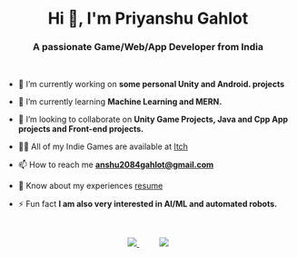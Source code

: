 <h1 align="center">Hi 👋, I'm Priyanshu Gahlot</h1>
<h3 align="center">A passionate Game/Web/App Developer from India</h3>

<br>

- 🔭 I’m currently working on **some personal Unity and Android. projects**

- 🌱 I’m currently learning **Machine Learning and MERN.**

- 👯 I’m looking to collaborate on **Unity Game Projects, Java and Cpp App projects and Front-end projects.**

- 👨‍💻 All of my Indie Games are available at [Itch](https://priyanshu-gahlot.itch.io/)

- 📫 How to reach me **anshu2084gahlot@gmail.com**

- 📄 Know about my experiences [resume](resume)

- ⚡ Fun fact **I am also very interested in AI/ML and automated robots.**

  <br>

<p align="center">
  <a href="https://skillicons.dev">
    <img src="https://github-readme-stats.vercel.app/api/top-langs/?username=PriyanshuGahlot&layout=donut&langs_count=20">
  </a>
  &nbsp;&nbsp;&nbsp;&nbsp;&nbsp;&nbsp;&nbsp;&nbsp;
  <a href="https://skillicons.dev">
    <img align="top" src="https://skillicons.dev/icons?i=androidstudio,unity,arduino,blender,cs,cpp,java,python,bots,firebase,git,github,mysql,js,html,css&perline=4" />
  </a>
</p>
